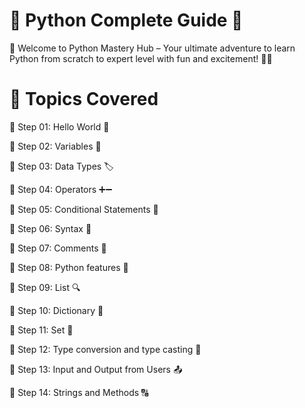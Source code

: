 # 🐍 Python Complete Guide 🚀
🚀 Welcome to Python Mastery Hub – Your ultimate adventure to learn Python from scratch to expert level with fun and excitement! 🎉🐍

# 📂 Topics Covered
🔹 Step 01: Hello World 👋

🔹 Step 02: Variables 🚀  

🔹 Step 03: Data Types 🏷️

🔹 Step 04: Operators ➕➖

🔹 Step 05: Conditional Statements 🔄

🔹 Step 06: Syntax 📜

🔹 Step 07: Comments 📝

🔹 Step 08: Python features 🎯

🔹 Step 09: List 🔍

🔹 Step 10: Dictionary 🔑

🔹 Step 11: Set 🧩

🔹 Step 12: Type conversion and type casting 🔄

🔹 Step 13: Input and Output from Users 📤

🔹 Step 14: Strings and Methods 🔠
